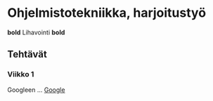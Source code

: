 # Ohjelmistotekniikka, harjoitustyö

 **bold** Lihavointi  **bold**  

## Tehtävät

### Viikko 1

Googleen ... [Google](http://google.com)